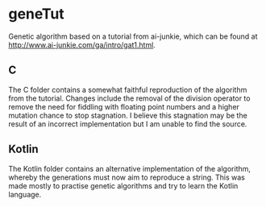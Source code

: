 # geneTut
Genetic algorithm based on a tutorial from ai-junkie, which can be found at http://www.ai-junkie.com/ga/intro/gat1.html.

## C
The C folder contains a somewhat faithful reproduction of the algorithm from the tutorial.
Changes include the removal of the division operator to remove the need for fiddling with floating point numbers and a higher mutation chance to stop stagnation. I believe this stagnation may be the result of an incorrect implementation but I am unable to find the source.

## Kotlin
The Kotlin folder contains an alternative implementation of the algorithm, whereby the generations must now aim to reproduce a string.
This was made mostly to practise genetic algorithms and try to learn the Kotlin language.
